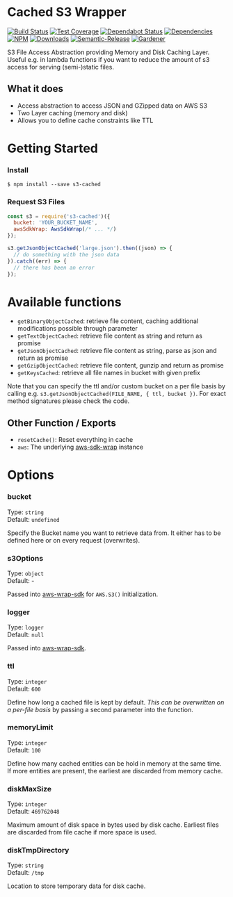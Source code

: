 # Cached S3 Wrapper

[![Build Status](https://circleci.com/gh/blackflux/s3-cached.png?style=shield)](https://circleci.com/gh/blackflux/s3-cached)
[![Test Coverage](https://img.shields.io/coveralls/blackflux/s3-cached/master.svg)](https://coveralls.io/github/blackflux/s3-cached?branch=master)
[![Dependabot Status](https://api.dependabot.com/badges/status?host=github&repo=blackflux/s3-cached)](https://dependabot.com)
[![Dependencies](https://david-dm.org/blackflux/s3-cached/status.svg)](https://david-dm.org/blackflux/s3-cached)
[![NPM](https://img.shields.io/npm/v/s3-cached.svg)](https://www.npmjs.com/package/s3-cached)
[![Downloads](https://img.shields.io/npm/dt/s3-cached.svg)](https://www.npmjs.com/package/s3-cached)
[![Semantic-Release](https://github.com/blackflux/js-gardener/blob/master/assets/icons/semver.svg)](https://github.com/semantic-release/semantic-release)
[![Gardener](https://github.com/blackflux/js-gardener/blob/master/assets/badge.svg)](https://github.com/blackflux/js-gardener)

S3 File Access Abstraction providing Memory and Disk Caching Layer. Useful e.g. in lambda functions if you want to reduce the amount of s3 access for serving (semi-)static files.

## What it does

- Access abstraction to access JSON and GZipped data on AWS S3
- Two Layer caching (memory and disk)
- Allows you to define cache constraints like TTL

# Getting Started

### Install

    $ npm install --save s3-cached

### Request S3 Files

<!-- eslint-disable import/no-extraneous-dependencies, import/no-unresolved -->
```javascript
const s3 = require('s3-cached')({
  bucket: 'YOUR_BUCKET_NAME',
  awsSdkWrap: AwsSdkWrap(/* ... */)
});

s3.getJsonObjectCached('large.json').then((json) => {
  // do something with the json data
}).catch((err) => {
  // there has been an error
});
```

# Available functions

- `getBinaryObjectCached`: retrieve file content, caching additional modifications possible through parameter
- `getTextObjectCached`: retrieve file content as string and return as promise
- `getJsonObjectCached`: retrieve file content as string, parse as json and return as promise
- `getGzipObjectCached`: retrieve file content, gunzip and return as promise
- `getKeysCached`: retrieve all file names in bucket with given prefix

Note that you can specify the ttl and/or custom bucket on a per file basis by calling
e.g. `s3.getJsonObjectCached(FILE_NAME, { ttl, bucket })`. For exact method signatures please check the code.

## Other Function / Exports

- `resetCache()`: Reset everything in cache
- `aws`: The underlying [aws-sdk-wrap](https://www.npmjs.com/package/aws-sdk-wrap) instance

# Options

### bucket

Type: `string`<br>
Default: `undefined`

Specify the Bucket name you want to retrieve data from. It either has to be defined here or on every request (overwrites).

### s3Options

Type: `object`<br>
Default: -

Passed into [aws-wrap-sdk](https://github.com/blackflux/aws-sdk-wrap) for `AWS.S3()` initialization.

### logger

Type: `logger`<br>
Default: `null`

Passed into [aws-wrap-sdk](https://github.com/blackflux/aws-sdk-wrap).

### ttl

Type: `integer`<br>
Default: `600`

Define how long a cached file is kept by default. *This can be overwritten on a per-file basis* by passing a second parameter into the function.

### memoryLimit

Type: `integer`<br>
Default: `100`

Define how many cached entities can be hold in memory at the same time. If more entities are present, the earliest are discarded from memory cache.

### diskMaxSize

Type: `integer`<br>
Default: `469762048`

Maximum amount of disk space in bytes used by disk cache. Earliest files are discarded from file cache if more space is used.

### diskTmpDirectory

Type: `string`<br>
Default: `/tmp`

Location to store temporary data for disk cache.
